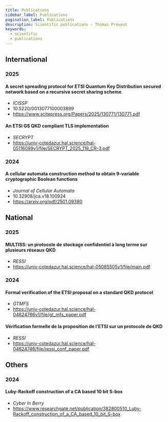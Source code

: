 ```yaml
---
title: Publications
sidebar_label: Publications
pagination_label: Publications
description: Scientific publications - Thomas Prévost
keywords:
  - scientific
  - publications
---
```


## International

### 2025

#### A secret spreading protocol for ETSI Quantum Key Distribution secured network based on a recursive secret sharing scheme

- *ICISSP*
- 10.5220/0013077100003899
- https://www.scitepress.org/Papers/2025/130771/130771.pdf

#### An ETSI GS QKD compliant TLS implementation

- *SECRYPT*
- https://univ-cotedazur.hal.science/hal-05116099v1/file/SECRYPT_2025_119_CR-3.pdf

### 2024

#### A cellular automata construction method to obtain 9-variable cryptographic Boolean functions

- *Journal of Cellular Automata*
- 10.32908/jca.v18.100924
- https://arxiv.org/pdf/2501.09380

## National

### 2025

#### MULTISS: un protocole de stockage confidentiel à long terme sur plusieurs réseaux QKD

- *RESSI*
- https://univ-cotedazur.hal.science/hal-05085505v1/file/main.pdf

### 2024

#### Formal verification of the ETSI proposal on a standard QKD protocol

- *GTMFS*
- https://univ-cotedazur.hal.science/hal-04624766v1/file/gt_mfs_paper.pdf

#### Vérification formelle de la proposition de l’ETSI sur un protocole de QKD

- *RESSI*
- https://univ-cotedazur.hal.science/hal-04624746/file/ressi_conf_paper.pdf


## Others

### 2024

#### Luby-Rackoff construction of a CA based 10 bit S-box

- *Cyber In Berry*
- https://www.researchgate.net/publication/382800510_Luby-Rackoff_construction_of_a_CA_based_10_bit_S-box